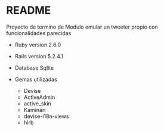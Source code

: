 # README

Proyecto de termino de Modulo emular un tweeter propio con funcionalidades parecidas


* Ruby version 2.6.0

* Rails version 5.2.4.1

* Database Sqlite

* Gemas utilizadas 
  - Devise
  - ActiveAdmin
  - active_skin
  - Kaminari
  - devise-i18n-views
  - hirb
  

